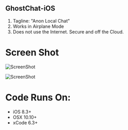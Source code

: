 ## GhostChat-iOS
1. Tagline: "Anon Local Chat" 
2. Works in Airplane Mode
3. Does not use the Internet. Secure and off the Cloud.  


# Screen Shot
![ScreenShot](https://github.com/Samanrtehrani/GhostChat-iOS/blob/master/screenshot.png) 

![ScreenShot](https://github.com/Samanrtehrani/GhostChat-iOS/blob/master/screenshot2.png) 
# Code Runs On:
+ iOS 8.3+
+ OSX 10.10+
+ xCode 6.3+  
 
